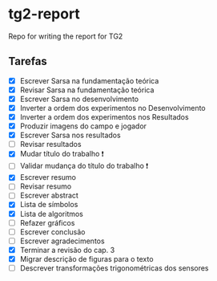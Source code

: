 # tg2-report
Repo for writing the report for TG2 

## Tarefas
- [x] Escrever Sarsa na fundamentação teórica
- [x] Revisar Sarsa na fundamentação teórica
- [x] Escrever Sarsa no desenvolvimento
- [x] Inverter a ordem dos experimentos no Desenvolvimento
- [x] Inverter a ordem dos experimentos nos Resultados
- [x] Produzir imagens do campo e jogador
- [x] Escrever Sarsa nos resultados
- [ ] Revisar resultados
- [x] Mudar título do trabalho ❗️
- [ ] Validar mudança do título do trabalho ❗️
- [x] Escrever resumo
- [ ] Revisar resumo
- [ ] Escrever abstract
- [x] Lista de símbolos
- [x] Lista de algoritmos
- [ ] Refazer gráficos
- [ ] Escrever conclusão
- [ ] Escrever agradecimentos
- [x] Terminar a revisão do cap. 3
- [x] Migrar descrição de figuras para o texto
- [ ] Descrever transformações trigonométricas dos sensores
